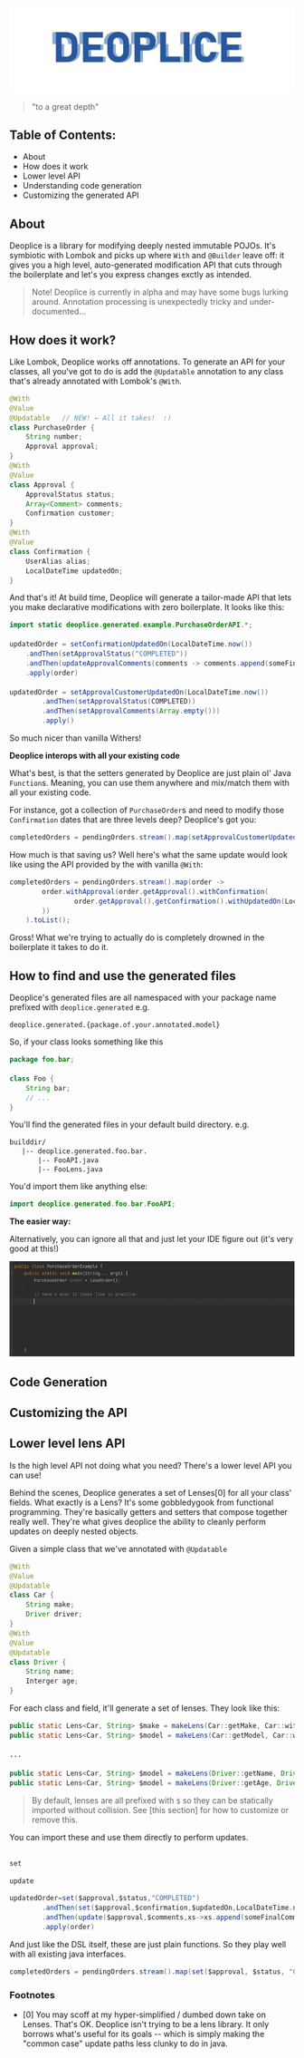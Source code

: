![Deploice logo](https://github.com/chriskiehl/Deoplice/raw/master/images/deoplice-logo.JPG)


>"to a great depth"

## Table of Contents: 

* About 
* How does it work
* Lower level API
* Understanding code generation
* Customizing the generated API 


## About 

Deoplice is a library for modifying deeply nested immutable POJOs. It's symbiotic with Lombok and picks up where `With` and `@Builder` leave off: it gives you a high level, auto-generated modification API that cuts through the boilerplate and let's you express changes exctly as intended. 


>Note! Deoplice is currently in alpha and may have some bugs lurking around. Annotation processing is unexpectedly tricky and under-documented...

## How does it work?

Like Lombok, Deoplice works off annotations. To generate an API for your classes, all you've got to do is add the `@Updatable` annotation to any class that's already annotated with Lombok's `@With`.  

```java
@With
@Value
@Updatable   // NEW! ← All it takes!  :) 
class PurchaseOrder {
    String number; 
    Approval approval; 
}
@With
@Value
class Approval {
    ApprovalStatus status;
    Array<Comment> comments; 
    Confirmation customer;
}
@With
@Value
class Confirmation {
    UserAlias alias; 
    LocalDateTime updatedOn; 
}
```

And that's it! At build time, Deoplice will generate a tailor-made API that lets you make declarative modifications with zero boilerplate. It looks like this:  

```java
import static deoplice.generated.example.PurchaseOrderAPI.*;

updatedOrder = setConfirmationUpdatedOn(LocalDateTime.now())
    .andThen(setApprovalStatus("COMPLETED"))
    .andThen(updateApprovalComments(comments -> comments.append(someFinalComment))
    .apply(order)

updatedOrder = setApprovalCustomerUpdatedOn(LocalDateTime.now())
        .andThen(setApprovalStatus(COMPLETED))
        .andThen(setApprovalComments(Array.empty()))
        .apply()
```

So much nicer than vanilla Withers! 

**Deoplice interops with all your existing code** 

What's best, is that the setters generated by Deoplice are just plain ol' Java `Function`s. Meaning, you can use them anywhere and mix/match them with all your existing code.

For instance, got a collection of `PurchaseOrder`s and need to modify those `Confirmation` dates that are three levels deep? Deoplice's got you:

```java
completedOrders = pendingOrders.stream().map(setApprovalCustomerUpdatedOn(LocalDateTime.now())).toList(); 
```

How much is that saving us? Well here's what the same update would look like using the API provided by the with vanilla `@With`: 

```java
completedOrders = pendingOrders.stream().map(order -> 
        order.withApproval(order.getApproval().withConfirmation(
                order.getApproval().getConfirmation().withUpdatedOn(LocalDateTime.now())
        )) 
    ).toList(); 
```

Gross! What we're trying to actually do is completely drowned in the boilerplate it takes to do it.  


## How to find and use the generated files

Deoplice's generated files are all namespaced with your package name prefixed with `deoplice.generated` e.g. 

```
deoplice.generated.{package.of.your.annotated.model}
``` 

So, if your class looks something like this 

```java
package foo.bar;

class Foo {
    String bar; 
    // ... 
}
```

You'll find the generated files in your default build directory. e.g.  

```
builddir/ 
   |-- deoplice.generated.foo.bar.
       |-- FooAPI.java
       |-- FooLens.java 
```

You'd import them like anything else:

```java
import deoplice.generated.foo.bar.FooAPI;
```

**The easier way:**

Alternatively, you can ignore all that and just let your IDE figure out (it's very good at this!) 

![Using auto-complete](https://github.com/chriskiehl/Deoplice/raw/master/images/autocomplete.gif)



## Code Generation



## Customizing the API




## Lower level lens API

Is the high level API not doing what you need? There's a lower level API you can use! 

Behind the scenes, Deoplice generates a set of Lenses[0] for all your class' fields. What exactly is a Lens? It's some gobbledygook from functional programming. They're basically getters and setters that compose together really well. They're what gives deoplice the ability to cleanly perform updates on deeply nested objects. 

Given a simple class that we've annotated with `@Updatable`

```java
@With
@Value 
@Updatable 
class Car {
    String make; 
    Driver driver; 
}
@With
@Value
@Updatable
class Driver {
    String name; 
    Interger age; 
}
```

For each class and field, it'll generate a set of lenses. They look like this: 

```java
public static Lens<Car, String> $make = makeLens(Car::getMake, Car::withMake);
public static Lens<Car, String> $model = makeLens(Car::getModel, Car::withModel);

...

public static Lens<Car, String> $model = makeLens(Driver::getName, Driver::withName);
public static Lens<Car, String> $model = makeLens(Driver::getAge, Driver::withAge);
```

>By default, lenses are all prefixed with `$` so they can be statically imported without collision. See [this section] for how to customize or remove this. 

You can import these and use them directly to perform updates. 

```
```



```set```

```update```

```java
updatedOrder=set($approval,$status,"COMPLETED")
        .andThen(set($approval,$confirmation,$updatedOn,LocalDateTime.now()))
        .andThen(update($approval,$comments,xs->xs.append(someFinalComment)))
        .apply(order)
```

And just like the DSL itself, these are just plain functions. So they play well with all existing java interfaces. 

```java 
completedOrders = pendingOrders.stream().map(set($approval, $status, "COMPLETED")).toList(); 
```


### Footnotes 

* [0] You may scoff at my hyper-simplified / dumbed down take on Lenses. That's OK. Deoplice isn't trying to be a lens library. It only borrows what's useful for its goals -- which is simply making the "common case" update paths less clunky to do in java.   